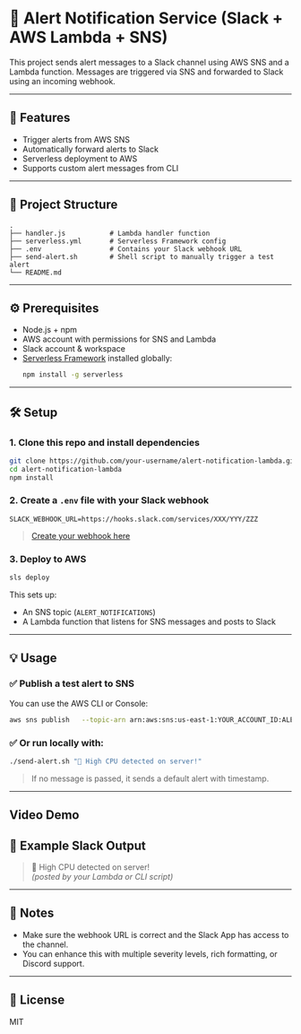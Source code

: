 # 📣 Alert Notification Service (Slack + AWS Lambda + SNS)

This project sends alert messages to a Slack channel using AWS SNS and a Lambda function. Messages are triggered via SNS and forwarded to Slack using an incoming webhook.

---

## 🚀 Features

- Trigger alerts from AWS SNS
- Automatically forward alerts to Slack
- Serverless deployment to AWS
- Supports custom alert messages from CLI

---

## 📁 Project Structure

```
.
├── handler.js           # Lambda handler function
├── serverless.yml       # Serverless Framework config
├── .env                 # Contains your Slack webhook URL
├── send-alert.sh        # Shell script to manually trigger a test alert
└── README.md
```

---

## ⚙️ Prerequisites

- Node.js + npm
- AWS account with permissions for SNS and Lambda
- Slack account & workspace
- [Serverless Framework](https://www.serverless.com/framework/docs/getting-started) installed globally:
  ```bash
  npm install -g serverless
  ```

---

## 🛠 Setup

### 1. Clone this repo and install dependencies

```bash
git clone https://github.com/your-username/alert-notification-lambda.git
cd alert-notification-lambda
npm install
```

### 2. Create a `.env` file with your Slack webhook

```
SLACK_WEBHOOK_URL=https://hooks.slack.com/services/XXX/YYY/ZZZ
```

> [Create your webhook here](https://api.slack.com/messaging/webhooks)

### 3. Deploy to AWS

```bash
sls deploy
```

This sets up:
- An SNS topic (`ALERT_NOTIFICATIONS`)
- A Lambda function that listens for SNS messages and posts to Slack

---

## 💡 Usage

### ✅ Publish a test alert to SNS

You can use the AWS CLI or Console:

```bash
aws sns publish   --topic-arn arn:aws:sns:us-east-1:YOUR_ACCOUNT_ID:ALERT_NOTIFICATIONS   --message "🔥 Critical server memory alert!"
```

### ✅ Or run locally with:

```bash
./send-alert.sh "🚨 High CPU detected on server!"
```

> If no message is passed, it sends a default alert with timestamp.

---
## Video Demo

## 🧪 Example Slack Output

> 🔔 High CPU detected on server!  
> _(posted by your Lambda or CLI script)_

---

## 📌 Notes

- Make sure the webhook URL is correct and the Slack App has access to the channel.
- You can enhance this with multiple severity levels, rich formatting, or Discord support.

---

## 📜 License

MIT

